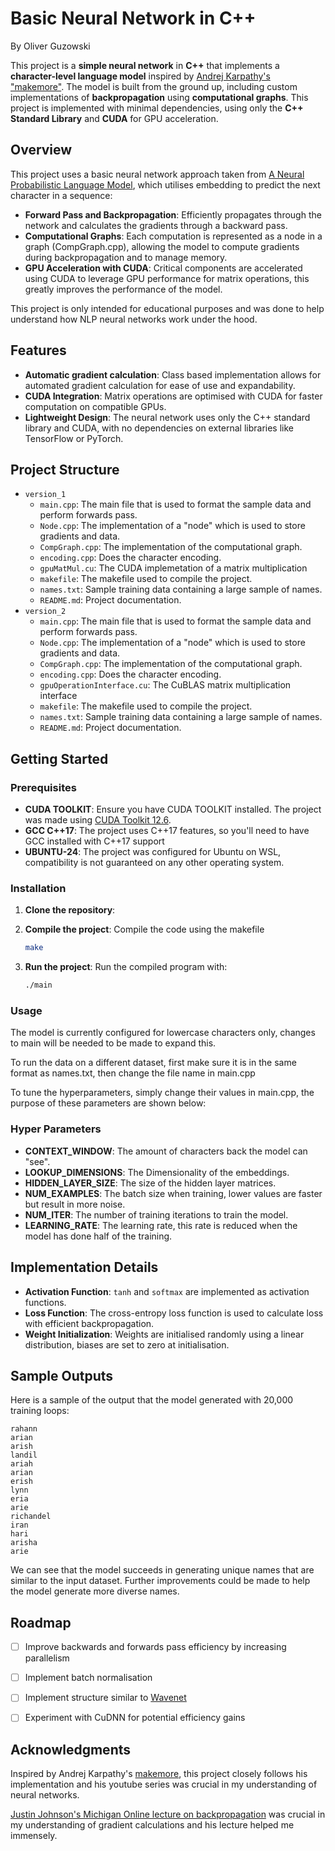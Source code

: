 # Basic Neural Network in C++
By Oliver Guzowski


This project is a **simple neural network** in **C++** that implements a **character-level language model** inspired by [Andrej Karpathy's "makemore"](https://github.com/karpathy/makemore). The model is built from the ground up, including custom implementations of **backpropagation** using **computational graphs**. This project is implemented with minimal dependencies, using only the **C++ Standard Library** and **CUDA** for GPU acceleration.


## Overview


This project uses a basic neural network approach taken from [A Neural Probabilistic Language Model](https://www.jmlr.org/papers/volume3/bengio03a/bengio03a.pdf), which utilises embedding to predict the next character in a sequence:
- **Forward Pass and Backpropagation**: Efficiently propagates through the network and calculates the gradients through a backward pass.
- **Computational Graphs**: Each computation is represented as a node in a graph (CompGraph.cpp), allowing the model to compute gradients during backpropagation and to manage memory.
- **GPU Acceleration with CUDA**: Critical components are accelerated using CUDA to leverage GPU performance for matrix operations, this greatly improves the performance of the model.


This project is only intended for educational purposes and was done to help understand how NLP neural networks work under the hood.


## Features


- **Automatic gradient calculation**: Class based implementation allows for automated gradient calculation for ease of use and expandability.
- **CUDA Integration**: Matrix operations are optimised with CUDA for faster computation on compatible GPUs.
- **Lightweight Design**: The neural network uses only the C++ standard library and CUDA, with no dependencies on external libraries like TensorFlow or PyTorch.


## Project Structure

- `version_1`
   - `main.cpp`: The main file that is used to format the sample data and perform forwards pass.
   - `Node.cpp`: The implementation of a "node" which is used to store gradients and data.
   - `CompGraph.cpp`: The implementation of the computational graph.
   - `encoding.cpp`: Does the character encoding.
   - `gpuMatMul.cu`: The CUDA implemetation of a matrix multiplication
   - `makefile`: The makefile used to compile the project.
   - `names.txt`: Sample training data containing a large sample of names.
   - `README.md`: Project documentation.
- `version_2`
   - `main.cpp`: The main file that is used to format the sample data and perform forwards pass.
   - `Node.cpp`: The implementation of a "node" which is used to store gradients and data.
   - `CompGraph.cpp`: The implementation of the computational graph.
   - `encoding.cpp`: Does the character encoding.
   - `gpuOperationInterface.cu`: The CuBLAS matrix multiplication interface
   - `makefile`: The makefile used to compile the project.
   - `names.txt`: Sample training data containing a large sample of names.
   - `README.md`: Project documentation.

## Getting Started


### Prerequisites


- **CUDA TOOLKIT**: Ensure you have CUDA TOOLKIT installed. The project was made using [CUDA Toolkit 12.6](https://developer.nvidia.com/cuda-downloads?target_os=Linux).
- **GCC C++17**: The project uses C++17 features, so you'll need to have GCC installed with C++17 support
- **UBUNTU-24**: The project was configured for Ubuntu on WSL, compatibility is not guaranteed on any other operating system.


### Installation


1. **Clone the repository**:


2. **Compile the project**:
   Compile the code using the makefile
   ```bash
   make
   ```


3. **Run the project**:
   Run the compiled program with:
   ```bash
   ./main
   ```


### Usage


The model is currently configured for lowercase characters only, changes to main will be needed to be made to expand this.


To run the data on a different dataset, first make sure it is in the same format as names.txt, then change the file name in main.cpp


To tune the hyperparameters, simply change their values in main.cpp, the purpose of these parameters are shown below:


### Hyper Parameters
- **CONTEXT_WINDOW**: The amount of characters back the model can "see".
- **LOOKUP_DIMENSIONS**: The Dimensionality of the embeddings.
- **HIDDEN_LAYER_SIZE**: The size of the hidden layer matrices.
- **NUM_EXAMPLES**: The batch size when training, lower values are faster but result in more noise.
- **NUM_ITER**: The number of training iterations to train the model.
- **LEARNING_RATE**: The learning rate, this rate is reduced when the model has done half of the training.




## Implementation Details


- **Activation Function**: `tanh` and `softmax` are implemented as activation functions.
- **Loss Function**: The cross-entropy loss function is used to calculate loss with efficient backpropagation.
- **Weight Initialization**: Weights are initialised randomly using a linear distribution, biases are set to zero at initialisation.


## Sample Outputs

Here is a sample of the output that the model generated with 20,000 training loops:
```
rahann
arian
arish
landil
ariah
arian
erish
lynn
eria
arie
richandel
iran
hari
arisha
arie
```
We can see that the model succeeds in generating unique names that are similar to the input dataset.
Further improvements could be made to help the model generate more diverse names.

## Roadmap


- [ ] Improve backwards and forwards pass efficiency by increasing parallelism
- [ ] Implement batch normalisation
- [ ] Implement structure similar to [Wavenet](https://arxiv.org/pdf/1609.03499)
- [ ] Experiment with CuDNN for potential efficiency gains


## Acknowledgments


Inspired by Andrej Karpathy's [makemore](https://github.com/karpathy/makemore), this project closely follows his implementation and his youtube series was crucial in my understanding of neural networks.


[Justin Johnson's Michigan Online lecture on backpropagation](https://www.youtube.com/watch?v=dB-u77Y5a6A&t=3353s) was crucial in my understanding of gradient calculations and his lecture helped me immensely.
